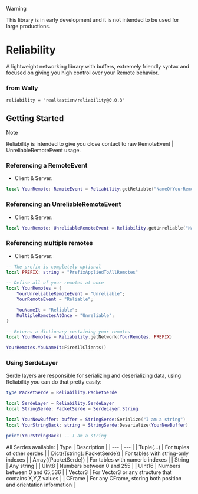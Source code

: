 > [!WARNING]
> This library is in early development and it is not intended to be used for large productions.

# Reliability
A lightweight networking library with buffers, extremely friendly syntax and focused on giving you high control over your Remote behavior.

### from Wally
```
reliability = "realkastien/reliability@0.0.3"
```

## Getting Started

> [!NOTE]
> Reliability is intended to give you close contact to raw RemoteEvent | UnreliableRemoteEvent usage.

### Referencing a RemoteEvent

+ Client & Server:
```lua
local YourRemote: RemoteEvent = Reliability.getReliable("NameOfYourRemote")
```

### Referencing an UnreliableRemoteEvent

+ Client & Server:
```lua
local YourRemote: UnreliableRemoteEvent = Reliability.getUnreliable("NameOfYourRemote")
```

### Referencing multiple remotes

+ Client & Server:
```lua
-- The prefix is completely optional
local PREFIX: string = "PrefixAppliedToAllRemotes"

-- Define all of your remotes at once
local YourRemotes = {
    YourUnreliableRemoteEvent = "Unreliable";
    YourRemoteEvent = "Reliable";

    YouNameIt = "Reliable";
    MultipleRemotesAtOnce = "Unreliable";
}

-- Returns a dictionary containing your remotes
local YourRemotes = Reliability.getNetwork(YourRemotes, PREFIX)

YourRemotes.YouNameIt:FireAllClients()
```

### Using SerdeLayer

Serde layers are responsible for serializing and deserializing data, using Reliability you can do that pretty easily:
```lua
type PacketSerde = Reliability.PacketSerde

local SerdeLayer = Reliability.SerdeLayer
local StringSerde: PacketSerde = SerdeLayer.String

local YourNewBuffer: buffer = StringSerde:Serialize("I am a string")
local YourStringBack: string = StringSerde:Deserialize(YourNewBuffer)

print(YourStringBack) -- I am a string
```

All Serdes available:
| Type | Description |
| --- | --- |
| Tuple(...) | For tuples of other serdes |
| Dict({[string]: PacketSerde}) | For tables with string-only indexes |
| Array({PacketSerde}) | For tables with numeric indexes |
| String | Any string |
| UInt8 | Numbers between 0 and 255 |
| UInt16 | Numbers between 0 and 65,536 |
| Vector3 | For Vector3 or any structure that contains X,Y,Z values |
| CFrame | For any CFrame, storing both position and orientation information |